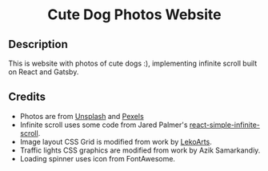 <h1 align="center">
  Cute Dog Photos Website
</h1>

## Description
This is website with photos of cute dogs :), implementing infinite scroll built on React and Gatsby. 

## Credits

- Photos are from [Unsplash](https://unsplash.com) and [Pexels](https://www.pexels.com)
- Infinite scroll uses some code from Jared Palmer's [react-simple-infinite-scroll](https://github.com/jaredpalmer/react-simple-infinite-scroll).
- Image layout CSS Grid is modified from work by [LekoArts](https://www.lekoarts.de/).
- Traffic lights CSS graphics are modified from work by Azik Samarkandiy.
- Loading spinner uses icon from FontAwesome.